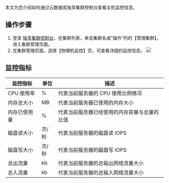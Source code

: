 本文为您介绍如何通过云数据库独享集群控制台查看主机监控信息。

## 操作步骤
1. 登录 [独享集群控制台](https://console.cloud.tencent.com/migrate/excluster/page/lists)，在集群列表，单击集群名或”操作“列的【管理集群】，进入集群管理页面。
2. 在集群管理页面，选择【物理机监控】页，可查看详细的监控信息。
![](https://main.qcloudimg.com/raw/1583ffd75adfc989265d7649f1c3cee5.png)


## 监控指标
| 监控指标     | 单位  | 描述                                         |
| ------------ | ----- | -------------------------------------------- |
| CPU 使用率    | %     | 代表当前服务器的 CPU 使用比例情况              |
| 内存总大小   | MB    | 代表当前服务器已使用的内存大小               |
| 内存已使用量 | %     | 代表当前服务器已经使用的内存容量与总量的比值 |
| 磁盘读大小   | 次/秒 | 代表当前服务器的磁盘读 IOPS                   |
| 磁盘写大小   | 次/秒 | 代表当前服务器的磁盘写 IOPS                   |
| 总出流量     | kb    | 代表当前服务器的总输出网络流量大小           |
| 总入流量     | kb    | 代表当前服务器的总输入网络流量大小           |
